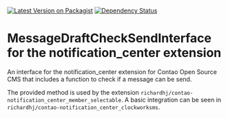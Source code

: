 [![Latest Version on Packagist](http://img.shields.io/packagist/v/richardhj/contao-notification_center_checksendinterface.svg)](https://packagist.org/packages/richardhj/contao-notification_center_checksendinterface)
[![Dependency Status](https://www.versioneye.com/php/richardhj:contao-notification_center_checksendinterface/badge.svg)](https://www.versioneye.com/php/richardhj:contao-notification_center_checksendinterface)

# MessageDraftCheckSendInterface for the notification_center extension

An interface for the notification_center extension for Contao Open Source CMS that includes a function to check if a message can be send.

The provided method is used by the extension ```richardhj/contao-notification_center_member_selectable```. A basic integration can be seen in ```richardhj/contao-notification_center_clockworksms```.
